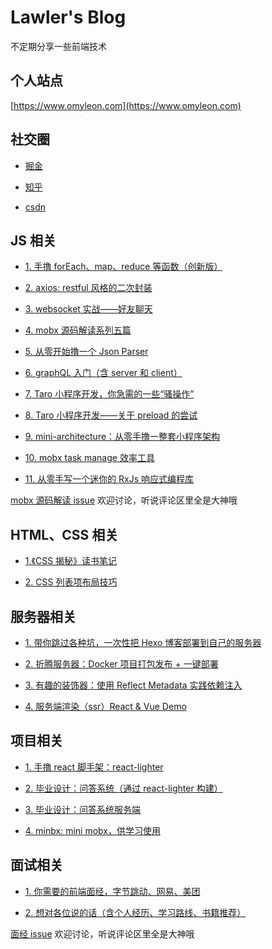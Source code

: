 # Lawler's Blog

不定期分享一些前端技术

## 个人站点

[https://www.omyleon.com](https://www.omyleon.com)

## 社交圈

- [掘金](https://juejin.im/user/585001e12f301e00573d9d0c)

- [知乎](https://www.zhihu.com/people/lawler61/activities)

- [csdn](https://blog.csdn.net/qq_35561857)

## JS 相关

- [1. 手撸 forEach、map、reduce 等函数（创新版）](./js/js-array-api/index.md)

- [2. axios: restful 风格的二次封装](./js/js-axios-restful/index.md)

- [3. websocket 实战——好友聊天](./js/js-websocket/index.md)

- [4. mobx 源码解读系列五篇](./js/mobx-source/index.md)

- [5. 从零开始撸一个 Json Parser](./js/json-parser/index.md)

- [6. graphQL 入门（含 server 和 client）](./js/graphql-learn/index.md)

- [7. Taro 小程序开发，你急需的一些“骚操作”](./js/taro-mini/index.md)

- [8. Taro 小程序开发——关于 preload 的尝试](./js/taro-mini/index2.md)

- [9. mini-architecture：从零手撸一整套小程序架构](./js/mini-architecture/index.md)

- [10. mobx task manage 效率工具](./js/mobx-task-manage/index.md)

- [11. 从零手写一个迷你的 RxJs 响应式编程库](./js/mini-rxjs/index.md)

[mobx 源码解读 issue](https://github.com/lawler61/blog/issues?q=is%3Aissue+is%3Aopen+label%3A%22mobx+%E6%BA%90%E7%A0%81%E8%A7%A3%E8%AF%BB%22) 欢迎讨论，听说评论区里全是大神哦

## HTML、CSS 相关

- [1.《CSS 揭秘》读书笔记](./css/css-jiemi-notes/index.md)

- [2. CSS 列表项布局技巧](./css/css-item-layout/index.md)

## 服务器相关

- [1. 带你跳过各种坑，一次性把 Hexo 博客部署到自己的服务器](./server/hexo-to-server/index.md)

- [2. 折腾服务器：Docker 项目打包发布 + 一键部署](./server/server-docker-deploy/index.md)

- [3. 有趣的装饰器：使用 Reflect Metadata 实践依赖注入](./server/ts-decorator/index.md)

- [4. 服务端渲染（ssr）React & Vue Demo](./server/ssr/index.md)

## 项目相关

- [1. 手撸 react 脚手架：react-lighter](https://github.com/lawler61/react-lighter.git)

- [2. 毕业设计：问答系统（通过 react-lighter 构建）](https://github.com/lawler61/qa-app)

- [3. 毕业设计：问答系统服务端](https://github.com/lawler61/qa-app-server)

- [4. minbx: mini mobx，供学习使用](https://github.com/lawler61/minbx)

## 面试相关

- [1. 你需要的前端面经，字节跳动、网易、美团](./interview/experience/index.md)

- [2. 想对各位说的话（含个人经历、学习路线、书籍推荐）](./interview/share/index.md)

[面经 issue](https://github.com/lawler61/blog/issues?q=is%3Aissue+is%3Aopen+label%3A%E9%9D%A2%E7%BB%8F) 欢迎讨论，听说评论区里全是大神哦

